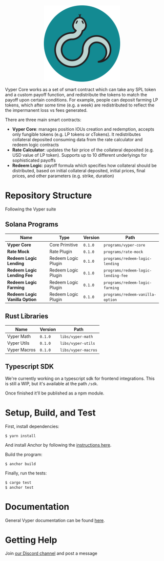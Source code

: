 <p align="center">
  <a href="https://vyperprotocol.io">
    <img alt="Vyper Protocol" src="https://github.com/vyper-protocol/branding/blob/main/medium-logo.png" width="250" />
  </a>
</p>

Vyper Core works as a set of smart contract which can take any SPL token and a custom payoff function, and redistribute the tokens to match the payoff upon certain conditions. For example, people can deposit farming LP tokens, which after some time (e.g. a week) are redistributed to reflect the the impermanent loss vs fees generated.

There are three main smart contracts:

- **Vyper Core**: manages position IOUs creation and redemption, accepts only fungible tokens (e.g. LP tokens or cTokens). It redistributes collateral deposited consuming data from the rate calculator and redeem logic contracts
- **Rate Calculator**: updates the fair price of the collateral deposited (e.g. USD value of LP token). Supports up to 10 different underlyings for sophisticated payoffs
- **Redeem Logic**: payoff formula which specifies how collateral should be distributed, based on initial collateral deposited, initial prices, final prices, and other parameters (e.g. strike, duration)

# Repository Structure

Following the Vyper suite

## Solana Programs

| Name                              | Type                | Version | Path                                |
| ----------------------------------| ------------------- | ------- | ----------------------------------- |
| **Vyper Core**                    | Core Primitive      | `0.1.0` | `programs/vyper-core`               |
| **Rate Mock**                     | Rate Plugin         | `0.1.0` | `programs/rate-mock`                |
| **Redeem Logic Lending**          | Redeem Logic Plugin | `0.1.0` | `programs/redeem-logic-lending`     |
| **Redeem Logic Lending Fee**      | Redeem Logic Plugin | `0.1.0` | `programs/redeem-logic-lending-fee` |
| **Redeem Logic Farming**          | Redeem Logic Plugin | `0.1.0` | `programs/redeem-logic-farming`     |
| **Redeem Logic Vanilla Option**   | Redeem Logic Plugin | `0.1.0` | `programs/redeem-vanilla-option`    |

## Rust Libraries

| Name         | Version | Path                |
| ------------ | ------- | ------------------- |
| Vyper Math   | `0.1.0` | `libs/vyper-math`   |
| Vyper Utils  | `0.1.0` | `libs/vyper-utils`  |
| Vyper Macros | `0.1.0` | `libs/vyper-macros` |

## Typescript SDK

We're currently working on a typescript sdk for frontend integrations. This is still a WIP, but it's available at the path `/sdk`.

Once finished it'll be published as a npm module.

# Setup, Build, and Test

First, install dependencies:

```
$ yarn install
```

And install Anchor by following the [instructions here](https://github.com/coral-xyz/anchor/blob/master/docs/src/getting-started/installation.md).

Build the program:

```
$ anchor build
```

Finally, run the tests:

```
$ cargo test
$ anchor test
```

# Documentation

General Vyper documentation can be found [here](https://docs.vyperprotocol.io/).

# Getting Help

Join [our Discord channel](https://discord.gg/KYaXgwetcK) and post a message
